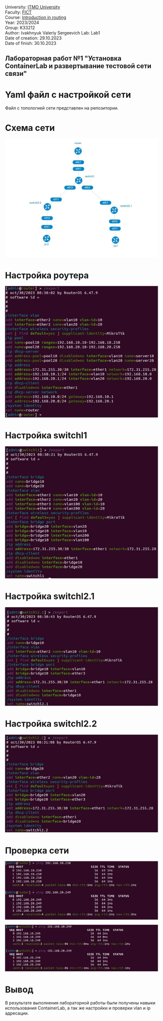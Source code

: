 University: [ITMO University](https://itmo.ru/ru/)  
Faculty: [FICT](https://fict.itmo.ru)  
Course: [Introduction in routing](https://github.com/itmo-ict-faculty/introduction-in-routing)  
Year: 2023/2024  
Group: K33212  
Author: Ivakhnyuk Valeriy Sergeevich
Lab: Lab1  
Date of creation: 29.10.2023  
Date of finish: 30.10.2023  


## Лабораторная работ №1 "Установка ContainerLab и развертывание тестовой сети связи"



# Yaml файл с настройкой сети

Файл с топологией сети представлен на репозитории.

# Схема сети

![](pics/7.jpg)

# Настройка роутера

![](pics/1.jpg)

# Настройка switchl1

![](pics/2.jpg)

# Настройка switchl2.1

![](pics/3.jpg)

# Настройка switchl2.2

![](pics/4.jpg)

# Проверка сети

![](pics/5.jpg)

![](pics/6.jpg)

# Вывод

В результате выполнения лабораторной работы были получены навыки использования ContainerLab, а так же настройки и проверки vlan и ip адресации.
